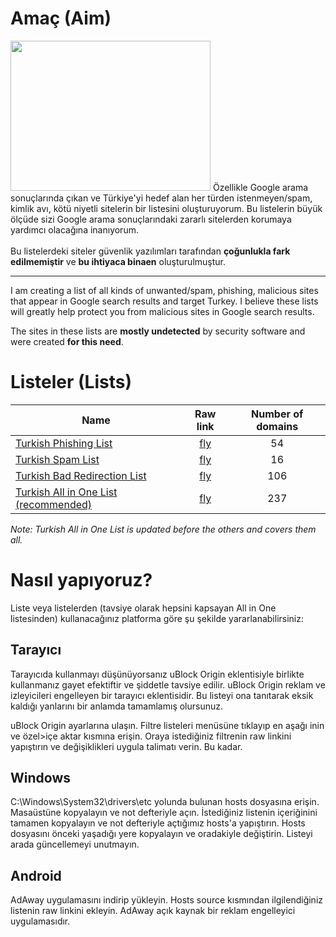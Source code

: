 # Amaç (Aim)
<img src="https://www.maxpixel.net/static/photo/1x/Phishing-Login-Password-Internet-Credentials-Data-6573326.png" data-canonical-src="https://www.maxpixel.net/static/photo/1x/Phishing-Login-Password-Internet-Credentials-Data-6573326.png" width="320" height="240" />
Özellikle Google arama sonuçlarında çıkan ve Türkiye'yi hedef alan her türden istenmeyen/spam, kimlik avı, kötü niyetli sitelerin bir listesini oluşturuyorum.
Bu listelerin büyük ölçüde sizi Google arama sonuçlarındaki zararlı sitelerden korumaya yardımcı olacağına inanıyorum.
<br><br>
Bu listelerdeki siteler güvenlik yazılımları tarafından <b>çoğunlukla fark edilmemiştir</b> ve <b>bu ihtiyaca binaen</b> oluşturulmuştur.

***

I am creating a list of all kinds of unwanted/spam, phishing, malicious sites that appear in Google search results and target Turkey.
I believe these lists will greatly help protect you from malicious sites in Google search results.

The sites in these lists are <b>mostly undetected</b> by security software and were created <b>for this need</b>.


# Listeler (Lists)
| Name | Raw link | Number of domains |
| ---- | :------: | :---------------: |
[Turkish Phishing List](https://github.com/yildizyan/hosts/blob/main/turkish-phishing-list) | [fly](https://raw.githubusercontent.com/yildizyan/hosts/main/turkish-phishing-list) | 54 |
[Turkish Spam List](https://github.com/yildizyan/hosts/blob/main/turkish-spam-list) | [fly](https://raw.githubusercontent.com/yildizyan/hosts/main/turkish-spam-list) | 16 |
[Turkish Bad Redirection List](https://github.com/yildizyan/hosts/blob/main/turkish-bad-redirection-list) | [fly](https://raw.githubusercontent.com/yildizyan/hosts/main/turkish-bad-redirection-list) | 106 |
[Turkish All in One List (recommended)](https://github.com/yildizyan/hosts/blob/main/turkish-all-in-one-list) | [fly](https://raw.githubusercontent.com/yildizyan/hosts/main/turkish-all-in-one-list) | 237 |

<i>Note: Turkish All in One List is updated before the others and covers them all.</i>
# Nasıl yapıyoruz?
Liste veya listelerden (tavsiye olarak hepsini kapsayan All in One listesinden) kullanacağınız platforma göre şu şekilde yararlanabilirsiniz:

Tarayıcı
---
Tarayıcıda kullanmayı düşünüyorsanız uBlock Origin eklentisiyle birlikte kullanmanız gayet efektiftir ve şiddetle tavsiye edilir. uBlock
Origin reklam ve izleyicileri engelleyen bir tarayıcı eklentisidir. Bu listeyi ona tanıtarak eksik kaldığı yanlarını bir anlamda
tamamlamış olursunuz.

uBlock Origin ayarlarına ulaşın. Filtre listeleri menüsüne tıklayıp en aşağı inin ve özel>içe aktar kısmına erişin. Oraya istediğiniz
filtrenin raw linkini yapıştırın ve değişiklikleri uygula talimatı verin. Bu kadar.

Windows
---
C:\Windows\System32\drivers\etc yolunda bulunan hosts dosyasına erişin. Masaüstüne kopyalayın ve not defteriyle açın. İstediğiniz listenin içeriğinini
tamamen kopyalayın ve not defteriyle açtığımız hosts'a yapıştırın. Hosts dosyasını önceki yaşadığı yere kopyalayın ve oradakiyle değiştirin. Listeyi arada güncellemeyi unutmayın.

Android
---
AdAway uygulamasını indirip yükleyin. Hosts source kısmından ilgilendiğiniz listenin raw linkini ekleyin. AdAway açık kaynak bir reklam engelleyici uygulamasıdır.
